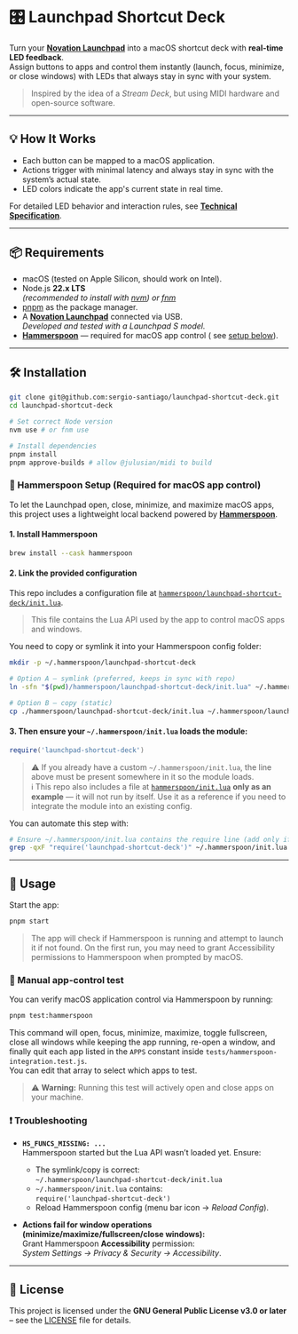 # 🎛 Launchpad Shortcut Deck

Turn your [**Novation Launchpad**](https://novationmusic.com/launchpad) into a macOS shortcut deck with **real-time LED
feedback**.  
Assign buttons to apps and control them instantly (launch, focus, minimize, or close windows) with LEDs that always
stay in sync with your system.

> Inspired by the idea of a *Stream Deck*, but using MIDI hardware and open-source software.

---

## 💡 How It Works

- Each button can be mapped to a macOS application.
- Actions trigger with minimal latency and always stay in sync with the system’s actual state.
- LED colors indicate the app's current state in real time.

For detailed LED behavior and interaction rules, see [**Technical Specification**](docs/spec.md).

---

## 📦 Requirements

- macOS (tested on Apple Silicon, should work on Intel).
- Node.js **22.x LTS**  
  *(recommended to install with [nvm](https://github.com/nvm-sh/nvm)) or [fnm](https://github.com/Schniz/fnm)*
- [pnpm](https://pnpm.io/) as the package manager.
- A [**Novation Launchpad**](https://novationmusic.com/launchpad) connected via USB.  
  *Developed and tested with a Launchpad S model.*
- [**Hammerspoon**](https://www.hammerspoon.org) — required for macOS app control (
  see [setup below](#-hammerspoon-setup-required-for-macos-app-control)).

---

## 🛠 Installation

```bash
git clone git@github.com:sergio-santiago/launchpad-shortcut-deck.git
cd launchpad-shortcut-deck

# Set correct Node version
nvm use # or fnm use

# Install dependencies
pnpm install
pnpm approve-builds # allow @julusian/midi to build
```

### 🔨 Hammerspoon Setup (Required for macOS app control)

To let the Launchpad open, close, minimize, and maximize macOS apps, this project uses a lightweight local backend
powered by [**Hammerspoon**](https://www.hammerspoon.org).

#### 1. Install Hammerspoon

```bash
brew install --cask hammerspoon
```

#### 2. Link the provided configuration

This repo includes a configuration file at [
`hammerspoon/launchpad-shortcut-deck/init.lua`](hammerspoon/launchpad-shortcut-deck/init.lua).
> This file contains the Lua API used by the app to control macOS apps and windows.

You need to copy or symlink it into your Hammerspoon config folder:

```bash
mkdir -p ~/.hammerspoon/launchpad-shortcut-deck

# Option A — symlink (preferred, keeps in sync with repo)
ln -sfn "$(pwd)/hammerspoon/launchpad-shortcut-deck/init.lua" ~/.hammerspoon/launchpad-shortcut-deck/init.lua

# Option B — copy (static)
cp ./hammerspoon/launchpad-shortcut-deck/init.lua ~/.hammerspoon/launchpad-shortcut-deck/init.lua
```

#### 3. Then ensure your `~/.hammerspoon/init.lua` loads the module:

```lua
require('launchpad-shortcut-deck')
```

> ⚠ If you already have a custom `~/.hammerspoon/init.lua`, the line above must be present somewhere in it so the module
> loads.  
> ℹ This repo also includes a file at [`hammerspoon/init.lua`](./hammerspoon/init.lua) **only as an example** — it will
> not run by itself. Use it as a reference if you need to integrate the module into an existing config.

You can automate this step with:

```bash
# Ensure ~/.hammerspoon/init.lua contains the require line (add only if missing)
grep -qxF "require('launchpad-shortcut-deck')" ~/.hammerspoon/init.lua 2>/dev/null || echo "require('launchpad-shortcut-deck')" >> ~/.hammerspoon/init.lua
```

---

## 🚀️ Usage

Start the app:

```bash
pnpm start
```

> The app will check if Hammerspoon is running and attempt to launch it if not found.
> On the first run, you may need to grant Accessibility permissions to Hammerspoon when prompted by macOS.

### 🧪 Manual app-control test

You can verify macOS application control via Hammerspoon by running:

```bash
pnpm test:hammerspoon
```

This command will open, focus, minimize, maximize, toggle fullscreen,
close all windows while keeping the app running, re-open a window,
and finally quit each app listed in the `APPS` constant inside
`tests/hammerspoon-integration.test.js`.  
You can edit that array to select which apps to test.

> ⚠️ **Warning:** Running this test will actively open and close apps on your machine.

### ❗ Troubleshooting

- **`HS_FUNCS_MISSING: ...`**  
  Hammerspoon started but the Lua API wasn’t loaded yet. Ensure:
    - The symlink/copy is correct:  
      `~/.hammerspoon/launchpad-shortcut-deck/init.lua`
    - `~/.hammerspoon/init.lua` contains:  
      `require('launchpad-shortcut-deck')`
    - Reload Hammerspoon config (menu bar icon → *Reload Config*).

- **Actions fail for window operations (minimize/maximize/fullscreen/close windows):**  
  Grant Hammerspoon **Accessibility** permission:  
  *System Settings → Privacy & Security → Accessibility*.

---

## 📜 License

This project is licensed under the **GNU General Public License v3.0 or later** – see the [LICENSE](LICENSE) file for
details.
